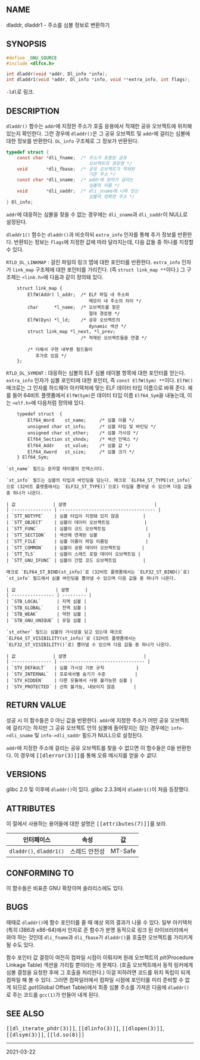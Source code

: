 ## NAME

dladdr, dladdr1 - 주소를 심볼 정보로 변환하기

## SYNOPSIS

```c
#define _GNU_SOURCE
#include <dlfcn.h>

int dladdr(void *addr, Dl_info *info);
int dladdr1(void *addr, Dl_info *info, void **extra_info, int flags);
```

`-ldl`로 링크.

## DESCRIPTION

`dladdr()` 함수는 `addr`에 지정한 주소가 호출 응용에서 적재한 공유 오브젝트에 위치해 있는지 확인한다. 그런 경우에 `dladdr()`은 그 공유 오브젝트 및 `addr`에 걸리는 심볼에 대한 정보를 반환한다. `DL_info` 구조체로 그 정보가 반환된다.

```c
typedef struct {
    const char *dli_fname;  /* 주소가 포함된 공유
                               오브젝트의 경로명 */
    void       *dli_fbase;  /* 공유 오브젝트가 적재된
                               기준 주소 */
    const char *dli_sname;  /* addr에 정의가 걸리는
                               심볼의 이름 */
    void       *dli_saddr;  /* dli_sname에 나와 있는
                               심볼의 정확한 주소 */
} Dl_info;
```

`addr`에 대응하는 심볼을 찾을 수 없는 경우에는 `dli_sname`과 `dli_saddr`이 NULL로 설정된다.

`dladdr1()` 함수는 `dladdr()`과 비슷하되 `extra_info` 인자를 통해 추가 정보를 반환한다. 반환되는 정보는 `flags`에 지정한 값에 따라 달라지는데, 다음 값들 중 하나를 지정할 수 있다.

`RTLD_DL_LINKMAP`
:   걸린 파일의 링크 맵에 대한 포인터를 반환한다. `extra_info` 인자가 `link_map` 구조체에 대한 포인터를 가리킨다. (즉 `struct link_map **`이다.) 그 구조체는 `<link.h>`에 다음과 같이 정의돼 있다.

        struct link_map {
            ElfW(Addr) l_addr;  /* ELF 파일 내 주소와
                                   메모리 내 주소의 차이 */
            char      *l_name;  /* 오브젝트를 찾은
                                   절대 경로명 */
            ElfW(Dyn) *l_ld;    /* 공유 오브젝트의
                                   dynamic 섹션 */
            struct link_map *l_next, *l_prev;
                                /* 적재된 오브젝트들을 연결 */

            /* 더해서 구현 내부용 필드들이
               추가로 있음 */
        };

`RTLD_DL_SYMENT`
:   대응하는 심볼의 ELF 심볼 테이블 항목에 대한 포인터를 얻는다. `extra_info` 인자가 심볼 포인터에 대한 포인터, 즉 `const ElfW(Sym) **`이다. `ElfW()` 매크로는 그 인자를 하드웨어 아키텍처에 맞는 ELF 데이터 타입 이름으로 바꿔 준다. 예를 들어 64비트 플랫폼에서 `ElfW(Sym)`은 데이터 타입 이름 `Elf64_Sym`을 내놓는데, 이는 `<elf.h>`에 다음처럼 정의돼 있다.

        typedef struct  {
            Elf64_Word    st_name;     /* 심볼 이름 */
            unsigned char st_info;     /* 심볼 타입 및 바인딩 */
            unsigned char st_other;    /* 심볼 가시성 */
            Elf64_Section st_shndx;    /* 섹션 인덱스 */
            Elf64_Addr    st_value;    /* 심볼 값 */
            Elf64_Xword   st_size;     /* 심볼 크기 */
        } Elf64_Sym;

    `st_name` 필드는 문자열 테이블의 인덱스이다.

    `st_info` 필드는 심볼의 타입과 바인딩을 담는다. 매크로 `ELF64_ST_TYPE(st_info)`으로 (32비트 플랫폼에서는 `ELF32_ST_TYPE()`으로) 타입을 뽑아낼 수 있으며 다음 값들 중 하나가 나온다.

    | 값              | 설명                                 |
    | --------------- | ------------------------------------ |
    | `STT_NOTYPE`    | 심볼 타입이 지정돼 있지 않음         |
    | `STT_OBJECT`    | 심볼이 데이터 오브젝트임             |
    | `STT_FUNC`      | 심볼이 코드 오브젝트임               |
    | `STT_SECTION`   | 섹션에 연계된 심볼                   |
    | `STT_FILE`      | 심볼 이름이 파일 이름임              |
    | `STT_COMMON`    | 심볼이 공용 데이터 오브젝트임        |
    | `STT_TLS`       | 심볼이 스레드 로컬 데이터 오브젝트임 |
    | `STT_GNU_IFUNC` | 심볼이 간접 코드 오브젝트임          |

    매크로 `ELF64_ST_BIND(st_info)`로 (32비트 플랫폼에서는 `ELF32_ST_BIND()`로) `st_info` 필드에서 심볼 바인딩을 뽑아낼 수 있으며 다음 값들 중 하나가 나온다.

    | 값               | 설명      |
    | ---------------- | --------- |
    | `STB_LOCAL`      | 지역 심볼 |
    | `STB_GLOBAL`     | 전역 심볼 |
    | `STB_WEAK`       | 약한 심볼 |
    | `STB_GNU_UNIQUE` | 유일 심볼 |

    `st_other` 필드는 심볼의 가시성을 담고 있는데 매크로 `ELF64_ST_VISIBILITY(st_info)`로 (32비트 플랫폼에서는 `ELF32_ST_VISIBILITY()`로) 뽑아낼 수 있으며 다음 값들 중 하나가 나온다.

    | 값              | 설명                             |
    | --------------- | -------------------------------- |
    | `STV_DEFAULT`   | 심볼 가시성 기본 규칙            |
    | `STV_INTERNAL`  | 프로세서별 숨기기 수준           |
    | `STV_HIDDEN`    | 다른 모듈에서 사용 불가능한 심볼 |
    | `STV_PROTECTED` | 선취 불가능, 내보이지 않음       |

## RETURN VALUE

성공 시 이 함수들은 0 아닌 값을 반환한다. `addr`에 지정한 주소가 어떤 공유 오브젝트에 걸리기는 하지만 그 공유 오브젝트 안의 심볼에 들어맞지는 않는 경우에는 `info->dli_sname` 및 `info->dli_saddr` 필드가 NULL으로 설정된다.

`addr`에 지정한 주소에 걸리는 공유 오브젝트를 찾을 수 없으면 이 함수들은 0을 반환한다. 이 경우에 <tt>[[dlerror(3)]]</tt>를 통해 오류 메시지를 얻을 수 *없다*.

## VERSIONS

glibc 2.0 및 이후에 `dladdr()`이 있다. glibc 2.3.3에서 `dladdr1()`이 처음 등장했다.

## ATTRIBUTES

이 절에서 사용하는 용어들에 대한 설명은 <tt>[[attributes(7)]]</tt>를 보라.

| 인터페이스 | 속성 | 값 |
| --- | --- | --- |
| `dladdr()`, `dladdr1()` | 스레드 안전성 | MT-Safe |

## CONFORMING TO

이 함수들은 비표준 GNU 확장이며 솔라리스에도 있다.

## BUGS

때때로 `dladdr()`에 함수 포인터를 줄 때 예상 외의 결과가 나올 수 있다. 일부 아키텍처(특히 i386과 x86-64)에서 인자로 준 함수가 분명 동적으로 링크 된 라이브러리에서 와야 하는 것인데 `dli_fname`과 `dli_fbase`가 `dladdr()`을 호출한 오브젝트를 가리키게 될 수도 있다.

함수 포인터 값 결정이 여전히 컴파일 시점이 이뤄지며 원래 오브젝트의 *plt*(Procedure Linkage Table) 섹션을 가리킬 뿐이라는 게 문제다. (호출 오브젝트에서 동적 링커에게 심볼 결정을 요청한 후에 그 호출을 처리한다.) 이걸 피하려면 코드를 위치 독립이 되게 컴파일 해 볼 수 있다. 그러면 컴파일러에서 컴파일 시점에 포인터를 미리 준비할 수 없게 되므로 *got*(Global Offset Table)에서 최종 심볼 주소를 가져온 다음에 `dladdr()`로 주는 코드를 `gcc(1)`가 만들어 내게 된다.

## SEE ALSO

<tt>[[dl_iterate_phdr(3)]]</tt>, <tt>[[dlinfo(3)]]</tt>, <tt>[[dlopen(3)]]</tt>, <tt>[[dlsym(3)]]</tt>, <tt>[[ld.so(8)]]</tt>

----

2021-03-22
